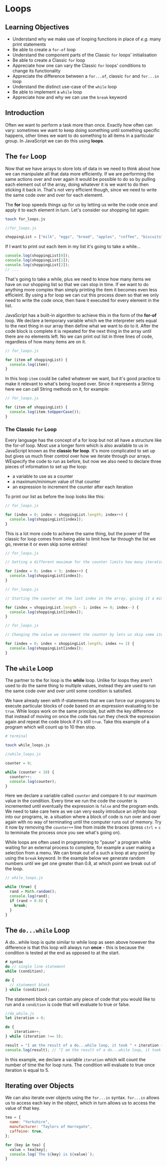 # Loops

## Learning Objectives

* Understand why we make use of looping functions in place of *e.g.* many print statements
* Be able to create a `for-of` loop
* Understand the component parts of the Classic `for` loops' initialisation
* Be able to create a Classic `for` loop
* Appreciate how one can vary the Classic `for` loops' conditions to change its functionality
* Appreciate the difference between a `for...of`, classic `for` and `for...in` loop
* Understand the distinct use-case of the `while` loop
* Be able to implement a `while` loop
* Appreciate how and why we can use the `break` keyword

## Introduction

Often we want to perform a task more than once. Exactly how often can vary: sometimes we want to keep doing something until something specific happens, other times we want to do something to all items in a particular group. In JavaScript we can do this using **loops**.

## The `for` Loop

Now that we have arrays to store lots of data in we need to think about how we can manipulate all that data more efficiently. If we are performing the same actions over and over again it would be possible to do so by pulling each element out of the array, doing whatever it is we want to do then sticking it back in. That's not very efficient though, since we need to write the same code over and over for each elememt.

The **for** loop speeds things up for us by letting us write the code once and apply it to each element in turn. Let's consider our shopping list again:

```sh
touch for_loops.js
```

```js
//for_loops.js

shoppingList = ["milk", "eggs", "bread", "apples", "coffee", "biscuits"];
```

If I want to print out each item in my list it's going to take a while...

```js
console.log(shoppingList[0]);
console.log(shoppingList[1]);
console.log(shoppingList[2]);
// ...
```

That's going to take a while, plus we need to know how many items we have on our shopping list so that we can stop in time. If we want to do anything more complex than simply printing the item it becomes even less efficieint. By using a for loop we can cut this process down so that we only need to write the code once, then have it executed for every element in the list.

JavaScript has a built-in algorithm to achieve this in the form of the **for-of** loop. We declare a temporary variable which we the interpreter sets equal to the next thing in our array then define what we want to do to it. After the code block is complete it is repeated for the next thing in the array until there are no elements left. No we can print out list in three lines of code, regardless of how many items are on it.

```js
// for_loops.js

for (item of shoppingList) {
  console.log(item);
}
```

In this loop `item` could be called whatever we want, but it's good practice to make it relevant to what's being looped over. Since it represents a String here we can call String methods on it, for example:

```js
// for_loops.js

for (item of shoppingList) {
  console.log(item.toUpperCase());
}
```

### The Classic `for` Loop

Every language has the concept of a for loop but not all have a structure like the for-of loop. Most use a longer form which is also available to us in JavaScript known as the **classic for loop**. It's more complicated to set up but gives us much finer control over how we iterate through our arrays. WEspecify the code to run as before, but now we also need to declare three pieces of information to set up the loop:

- a variable to use as a counter
- a maximum/minimum value of that counter
- an expression to increment the counter after each iteration

To print our list as before the loop looks like this:

```js
// for_loops.js

for (index = 0; index < shoppingList.length; index++) {
  console.log(shoppingList[index]);
}
```

This is a lot more code to achieve the same thing, but the power of the classic for loop comes from being able to limit how far through the list we go, reverse it or even skip some entries!

```js
// for_loops.js

// Setting a different maximum for the counter limits how many iterations we make

for (index = 0; index < 3; index++) {
  console.log(shoppingList[index]);
}
```

```js
// for_loops.js

// Starting the counter at the last index in the array, giving it a minimum and telling the loop to count down lets us reverse the array

for (index = shoppingList.length - 1; index >= 0; index--) {
  console.log(shoppingList[index]);
}
```

```js
// for_loops.js

// Changing the value we increment the counter by lets us skip some iterations.

for (index = 0; index < shoppingList.length; index += 2) {
  console.log(shoppingList[index]);
}
```

## The `while` Loop

The partner to the for loop is the **while** loop. Unlike for loops they aren't used to do the same thing to multiple values, instead they are used to run the same code over and over until some condition is satisfied.

We have already seen with if-statements that we can force our programs to execute particular blocks of code based on an expression evaluating to be `true`. Whle loops work on the same principle, but with the key difference that instead of moving on once the code has run they check the expression again and repeat the code block if it's still `true`. Take this example of a program which will count up to 10 then stop.

```sh
# terminal

touch while_loops.js
```

```js
//while_loops.js

counter = 0;

while (counter < 10) {
  counter++;
  console.log(counter);
}
```

Here we declare a variable called `counter` and compare it to our maximum value in the condition. Every time we run the code the counter is incremented until eventually the expression is `false` and the program ends. We need to take care here as we can very easily introduce an _infinite loop_ into our programs, ie. a situation where a block of code is run over and over again with no way of terminating until the computer runs out of memory. Try it now by removing the `counter++` line from inside the braces (press `ctrl` + `c` to terminate the process once you see what's going on).

While loops are often used in programming to "pause" a program while waiting for an external process to complete, for example a user making a selection from a menu. We can break out of a such a loop at any point by using the `break` keyword. In the example below we generate random numbers until we get one greater than 0.8, at which point we break out of the loop.

```js
// while_loops.js

while (true) {
  rand = Math.random();
  console.log(rand);
  if (rand > 0.8) {
    break;
  }
}
```
## The `do...while` Loop

A do...while loop is quite similar to while loop as seen above however the difference is that this loop will always run **once** - this is because the condition is tested at the end as opposed to at the start.

```js
# syntax
do // single line statement
while (condition);

do {
  // statement block
} while (condition);
```

The statement block can contain any piece of code that you would like to run and a `condition` is code that will evaluate to true or false. 

```js
//do_while.js
let iteration = 0;

do {
    iteration++;
} while (iteration !== 5);

result = "I am the result of a do...while loop, it took " + iteration + " iterations";
console.log(result); // "I am the result of a do...while loop, it took 5 iterations" 
```

In this example, we declare a variable `iteration` which will count the number of time the for loop runs. The condition will evaluate to true once iteration is equal to 5. 

## Iterating over Objects

We can also iterate over objects using the `for...in` syntax. `for...in` allows us to access each key in the object, which in turn allows us to access the value of that key.

```js
tea = {
  name: "Yorkshire",
  manufacturer: "Taylors of Harrogate",
  caffeine: true,
};

for (key in tea) {
  value = tea[key];
  console.log(`The ${key} is ${value}`);
}
```
